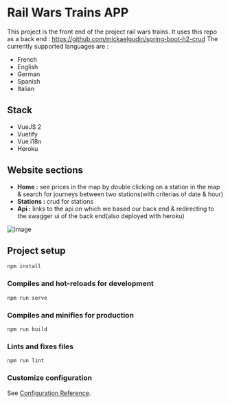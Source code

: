 # Rail Wars Trains APP

This project is the front end of the project rail wars trains. It uses this repo as a back end : https://github.com/mickaelgudin/spring-boot-h2-crud
The currently supported languages are : 
- French
- English
- German
- Spanish
- Italian

## Stack
- VueJS 2
- Vuetify
- Vue i18n
- Heroku

## Website sections
- **Home :** see prices in the map by double clicking on a station in the map & search for journeys between two stations(with criterias of date & hour)
- **Stations :** crud for stations
- **Api :** links to the api on which we based our back end & redirecting to the swagger ui of the back end(also deployed with heroku)

![image](https://user-images.githubusercontent.com/39730173/114470215-d1d74580-9bee-11eb-949d-801efd6b2644.png)

## Project setup
```
npm install
```

### Compiles and hot-reloads for development
```
npm run serve
```

### Compiles and minifies for production
```
npm run build
```

### Lints and fixes files
```
npm run lint
```

### Customize configuration
See [Configuration Reference](https://cli.vuejs.org/config/).
